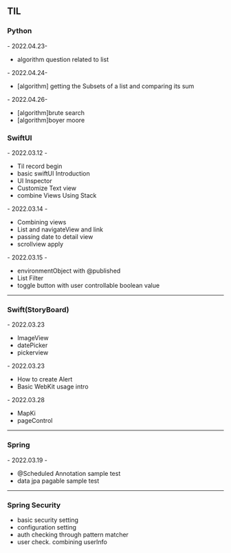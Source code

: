 <h2> TIL </h2>

<!-- <h3>2022.03.12</h3> 
  <ul>
  <li></li>
  <li></li>
  <li></li>
  <li></li>
  </ul> -->
  <h3>Python</h3>
  <p>- 2022.04.23- </p>  
  <ul>
  <li>algorithm question related to list</li>
  </ul>
  <p>- 2022.04.24- </p>  
  <ul>
  <li>[algorithm] getting the Subsets of a list and comparing its sum </li>
  </ul>
    <p>- 2022.04.26- </p>  
  <ul>
  <li>[algorithm]brute search </li>
  <li>[algorithm]boyer moore </li>
  </ul>
  <h3>SwiftUI</h3>
<p>- 2022.03.12 - </p>  
  <ul>
  <li>Til record begin</li>
  <li>basic swiftUI Introduction</li>
  <li>UI Inspector</li>
  <li>Customize Text view</li>
  <li>combine Views Using Stack</li>
  </ul>
  <p>- 2022.03.14 - </p>
  <ul>
  <li>Combining views</li>
  <li>List and navigateView and link</li>
  <li>passing date to detail view</li>
  <li>scrollview apply</li>
  </ul>
  <p>- 2022.03.15 - </p>
    <ul>
  <li>environmentObject with @published</li>
  <li>List Filter</li>
  <li>toggle button with user controllable boolean value </li>
  </ul> 
  <hr/>
  <h3>Swift(StoryBoard)</h3>
  <p>- 2022.03.23 </p>
  <ul>
  <li>ImageView</li>
  <li>datePicker</li>
  <li>pickerview</li>
  </ul>
    <p>- 2022.03.23 </p>
      <ul>
  <li>How to create Alert</li>
  <li>Basic WebKit usage intro</li>
  </ul>
      <p>- 2022.03.28 </p>
      <ul>
  <li>MapKi</li>
  <li>pageControl</li>
  </ul>
  
  <hr/>
 <h3>Spring</h3>
 <p>- 2022.03.19 - </p>
  <ul>
  <li>@Scheduled Annotation sample test</li>
  <li>data jpa pagable sample test</li>
  </ul>
 <hr/>
 <h3>Spring Security</h3> 
  <ul>
  <li>basic security setting</li>
  <li>configuration setting</li>
  <li>auth checking through pattern matcher</li>
  <li>user check. combining userInfo</li>
  </ul>

